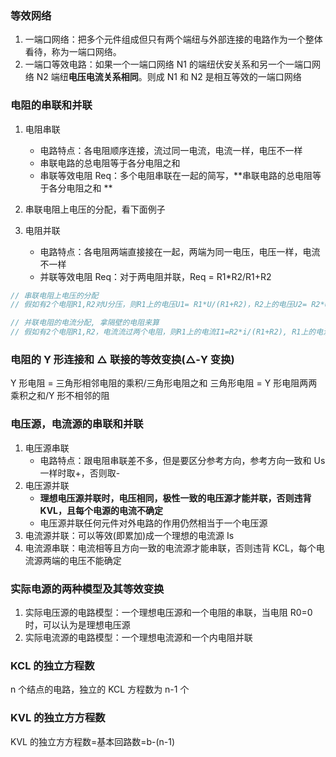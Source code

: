 ### 等效网络

1.  一端口网络：把多个元件组成但只有两个端纽与外部连接的电路作为一个整体看待，称为一端口网络。
2.  一端口等效电路：如果一个一端口网络 N1 的端纽伏安关系和另一个一端口网络 N2 端纽**电压电流关系相同**。则成 N1 和 N2 是相互等效的一端口网络

### 电阻的串联和并联

1. 电阻串联

   - 电路特点：各电阻顺序连接，流过同一电流，电流一样，电压不一样
   - 串联电路的总电阻等于各分电阻之和
   - 串联等效电阻 Req：多个电阻串联在一起的简写，**串联电路的总电阻等于各分电阻之和 **

2. 串联电阻上电压的分配，看下面例子
3. 电阻并联
   - 电路特点：各电阻两端直接接在一起，两端为同一电压，电压一样，电流不一样
   - 并联等效电阻 Req：对于两电阻并联，Req = R1\*R2/R1+R2

```js
// 串联电阻上电压的分配
// 假如有2个电阻R1,R2对U分压，则R1上的电压U1= R1*U/(R1+R2)，R2上的电压U2= R2*U/(R1+R2)

// 并联电阻的电流分配, 拿隔壁的电阻来算
// 假如有2个电阻R1,R2，电流流过两个电阻，则R1上的电流I1=R2*i/(R1+R2), R1上的电流I2=R1*i/(R1+R2)。如果以电导为基准，则有 i(k) = G(k)U =i*G(k, k=1,2,3...k)/G(eq)，G=1/R
```

### 电阻的 Y 形连接和 △ 联接的等效变换(△-Y 变换)

Y 形电阻 = 三角形相邻电阻的乘积/三角形电阻之和
三角形电阻 = Y 形电阻两两乘积之和/Y 形不相邻的阻

### 电压源，电流源的串联和并联

1. 电压源串联
   - 电路特点：跟电阻串联差不多，但是要区分参考方向，参考方向一致和 Us 一样时取+，否则取-
2. 电压源并联
   - **理想电压源并联时，电压相同，极性一致的电压源才能并联，否则违背 KVL，且每个电源的电流不确定**
   - 电压源并联任何元件对外电路的作用仍然相当于一个电压源
3. 电流源并联：可以等效(即累加)成一个理想的电流源 Is
4. 电流源串联：电流相等且方向一致的电流源才能串联，否则违背 KCL，每个电流源两端的电压不能确定

### 实际电源的两种模型及其等效变换

1. 实际电压源的电路模型：一个理想电压源和一个电阻的串联，当电阻 R0=0 时，可以认为是理想电压源
2. 实际电流源的电路模型：一个理想电流源和一个内电阻并联

### KCL 的独立方程数

n 个结点的电路，独立的 KCL 方程数为 n-1 个

### KVL 的独立方方程数

KVL 的独立方方程数=基本回路数=b-(n-1)
